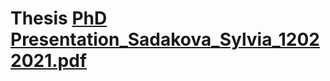 # Thesis [PhD Presentation_Sadakova_Sylvia_12022021.pdf](https://github.com/sylviasadakova/Thesis/files/10777157/PhD.Presentation_Sadakova_Sylvia_12022021.pdf)
